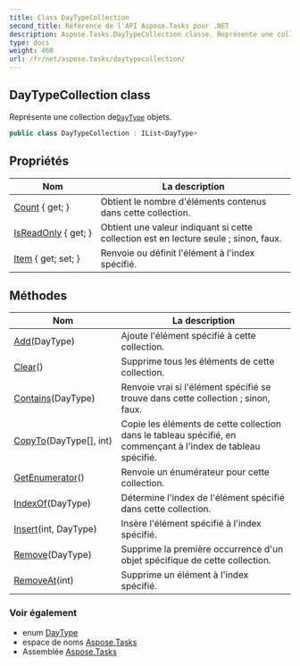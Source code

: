 ```yaml
---
title: Class DayTypeCollection
second_title: Référence de l'API Aspose.Tasks pour .NET
description: Aspose.Tasks.DayTypeCollection classe. Représente une collection deDayType objets.
type: docs
weight: 460
url: /fr/net/aspose.tasks/daytypecollection/
---
```

## DayTypeCollection class

Représente une collection de[`DayType`](../daytype/) objets.

```csharp
public class DayTypeCollection : IList<DayType>
```

## Propriétés

| Nom | La description |
| --- | --- |
| [Count](../../aspose.tasks/daytypecollection/count/) { get; } | Obtient le nombre d'éléments contenus dans cette collection. |
| [IsReadOnly](../../aspose.tasks/daytypecollection/isreadonly/) { get; } | Obtient une valeur indiquant si cette collection est en lecture seule ; sinon, faux. |
| [Item](../../aspose.tasks/daytypecollection/item/) { get; set; } | Renvoie ou définit l'élément à l'index spécifié. |

## Méthodes

| Nom | La description |
| --- | --- |
| [Add](../../aspose.tasks/daytypecollection/add/)(DayType) | Ajoute l'élément spécifié à cette collection. |
| [Clear](../../aspose.tasks/daytypecollection/clear/)() | Supprime tous les éléments de cette collection. |
| [Contains](../../aspose.tasks/daytypecollection/contains/)(DayType) | Renvoie vrai si l'élément spécifié se trouve dans cette collection ; sinon, faux. |
| [CopyTo](../../aspose.tasks/daytypecollection/copyto/)(DayType[], int) | Copie les éléments de cette collection dans le tableau spécifié, en commençant à l'index de tableau spécifié. |
| [GetEnumerator](../../aspose.tasks/daytypecollection/getenumerator/)() | Renvoie un énumérateur pour cette collection. |
| [IndexOf](../../aspose.tasks/daytypecollection/indexof/)(DayType) | Détermine l'index de l'élément spécifié dans cette collection. |
| [Insert](../../aspose.tasks/daytypecollection/insert/)(int, DayType) | Insère l'élément spécifié à l'index spécifié. |
| [Remove](../../aspose.tasks/daytypecollection/remove/)(DayType) | Supprime la première occurrence d'un objet spécifique de cette collection. |
| [RemoveAt](../../aspose.tasks/daytypecollection/removeat/)(int) | Supprime un élément à l'index spécifié. |

### Voir également

* enum [DayType](../daytype/)
* espace de noms [Aspose.Tasks](../../aspose.tasks/)
* Assemblée [Aspose.Tasks](../../)


